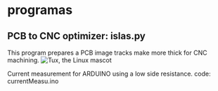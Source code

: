 # programas
## PCB to CNC optimizer:  islas.py
This program prepares a PCB image tracks make more thick for CNC machining.
    ![Tux, the Linux mascot](salidaorillas.png)


Current measurement for ARDUINO using a low side resistance.
code: currentMeasu.ino

